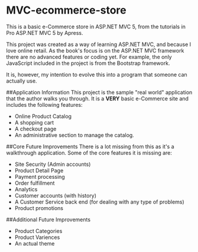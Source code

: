MVC-ecommerce-store
===================

This is a basic e-Commerce store in ASP.NET MVC 5, from the tutorials in Pro ASP.NET MVC 5 by Apress.  

This project was created as a way of learning ASP.NET MVC, and because I love online retail. As the book's focus is on the ASP.NET MVC framework there are no advanced features or coding yet.  For example, the only JavaScript included in the project is from the Bootstrap framework.  

It is, however, my intention to evolve this into a program that someone can actually use.  

##Application Information
This project is the sample "real world" application that the author walks you through.  It is a __VERY__ basic e-Commerce site and includes the following features:

* Online Product Catalog
* A shopping cart
* A checkout page
* An administrative section to manage the catalog.


##Core Future Improvements
There is a lot missing from this as it's a walkthrough application.  Some of the core features it is missing are:

* Site Security (Admin accounts)
* Product Detail Page
* Payment processing
* Order fulfillment
* Analytics
* Customer accounts (with history)
* A Customer Service back end (for dealing with any type of problems)
* Product promotions

##Additional Future Improvements
* Product Categories
* Product Variences
* An actual theme
